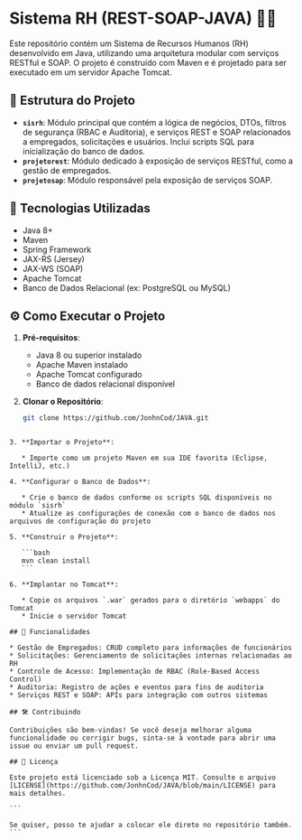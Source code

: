 
# Sistema RH (REST-SOAP-JAVA) 🧑‍💼

Este repositório contém um Sistema de Recursos Humanos (RH) desenvolvido em Java, utilizando uma arquitetura modular com serviços RESTful e SOAP. O projeto é construído com Maven e é projetado para ser executado em um servidor Apache Tomcat.

## 📁 Estrutura do Projeto

- **`sisrh`**: Módulo principal que contém a lógica de negócios, DTOs, filtros de segurança (RBAC e Auditoria), e serviços REST e SOAP relacionados a empregados, solicitações e usuários. Inclui scripts SQL para inicialização do banco de dados.
- **`projetorest`**: Módulo dedicado à exposição de serviços RESTful, como a gestão de empregados.
- **`projetosap`**: Módulo responsável pela exposição de serviços SOAP.

## 🚀 Tecnologias Utilizadas

- Java 8+
- Maven
- Spring Framework
- JAX-RS (Jersey)
- JAX-WS (SOAP)
- Apache Tomcat
- Banco de Dados Relacional (ex: PostgreSQL ou MySQL)

## ⚙️ Como Executar o Projeto

1. **Pré-requisitos**:
   - Java 8 ou superior instalado
   - Apache Maven instalado
   - Apache Tomcat configurado
   - Banco de dados relacional disponível

2. **Clonar o Repositório**:
   ```bash
   git clone https://github.com/JonhnCod/JAVA.git
````

3. **Importar o Projeto**:

   * Importe como um projeto Maven em sua IDE favorita (Eclipse, IntelliJ, etc.)

4. **Configurar o Banco de Dados**:

   * Crie o banco de dados conforme os scripts SQL disponíveis no módulo `sisrh`
   * Atualize as configurações de conexão com o banco de dados nos arquivos de configuração do projeto

5. **Construir o Projeto**:

   ```bash
   mvn clean install
   ```

6. **Implantar no Tomcat**:

   * Copie os arquivos `.war` gerados para o diretório `webapps` do Tomcat
   * Inicie o servidor Tomcat

## 📌 Funcionalidades

* Gestão de Empregados: CRUD completo para informações de funcionários
* Solicitações: Gerenciamento de solicitações internas relacionadas ao RH
* Controle de Acesso: Implementação de RBAC (Role-Based Access Control)
* Auditoria: Registro de ações e eventos para fins de auditoria
* Serviços REST e SOAP: APIs para integração com outros sistemas

## 🛠️ Contribuindo

Contribuições são bem-vindas! Se você deseja melhorar alguma funcionalidade ou corrigir bugs, sinta-se à vontade para abrir uma issue ou enviar um pull request.

## 📄 Licença

Este projeto está licenciado sob a Licença MIT. Consulte o arquivo [LICENSE](https://github.com/JonhnCod/JAVA/blob/main/LICENSE) para mais detalhes.

```

Se quiser, posso te ajudar a colocar ele direto no repositório também.
```

